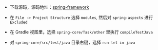 - 下载源码，源码地址：[spring-framework](https://github.com/spring-projects/spring-framework)

- 在 `File -> Project Structure` 选择 `modules`, 然后对 `spring-aspects` 进行 `Excluded`

- 在 Gradle 视图里，选择 `spring-core/Task/other` 里执行 `compileTestJava`

- 对 `spring-core/src/test/java` 目录右键，选择 `run tet in java`
